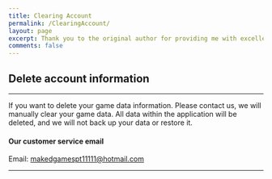 ```yaml
---
title: Clearing Account
permalink: /ClearingAccount/
layout: page
excerpt: Thank you to the original author for providing me with excellent website templates, which made my interface neat and beautiful, and on top of that, I learned a lot of amazing knowledge.
comments: false
---
```


## Delete account information

<hr>
If you want to delete your game data information. Please contact us, we will manually clear your game data. All data within the application will be deleted, and we will not back up your data or restore it.



#### Our customer service email

Email: [makedgamespt11111@hotmail.com](mailto:makedgamespt11111@hotmail.com)

------

